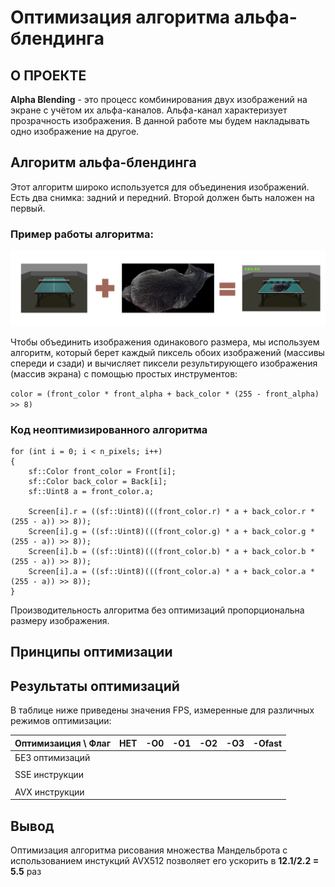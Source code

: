 # Оптимизация алгоритма альфа-блендинга
## О ПРОЕКТЕ

**Alpha Blending** - это процесс комбинирования двух изображений на экране с учётом их альфа-каналов. Альфа-канал характеризует прозрачность изображения. В данной работе мы будем накладывать одно изображение на другое.

## Алгоритм альфа-блендинга

Этот алгоритм широко используется для объединения изображений. Есть два снимка: задний и передний. Второй должен быть наложен на первый. 

### Пример работы алгоритма:
![Rezult](readme_files/AlphaBlendingPicture.png)

Чтобы объединить изображения одинакового размера, мы используем алгоритм, который берет каждый пиксель обоих изображений (массивы спереди и сзади) и вычисляет пиксели результирующего изображения (массив экрана) с помощью простых инструментов:

``color = (front_color * front_alpha + back_color * (255 - front_alpha) >> 8)``

### Код неоптимизированного алгоритма
```С++
for (int i = 0; i < n_pixels; i++)
{
    sf::Color front_color = Front[i];
    sf::Color back_color = Back[i];
    sf::Uint8 a = front_color.a;

    Screen[i].r = ((sf::Uint8)(((front_color.r) * a + back_color.r * (255 - a)) >> 8));
    Screen[i].g = ((sf::Uint8)(((front_color.g) * a + back_color.g * (255 - a)) >> 8));
    Screen[i].b = ((sf::Uint8)(((front_color.b) * a + back_color.b * (255 - a)) >> 8));
    Screen[i].a = ((sf::Uint8)(((front_color.a) * a + back_color.a * (255 - a)) >> 8));
}
```

Производительность алгоритма без оптимизаций пропорциональна размеру изображения.

## Принципы оптимизации

## Результаты оптимизаций

В таблице ниже приведены значения FPS, измеренные для различных режимов оптимизации:

|Оптимизаиция \ Флаг|НЕТ |-O0 |-O1 |-O2 |-O3 |-Ofast |
|:------------------|:--:|:--:|:--:|:--:|:--:|:-----:|
|БЕЗ оптимизаций    | | | | | |    |
|                   |    |    |    |    |    |       |
|SSE инструкции     | | | | | |    |
|                   |    |    |    |    |    |       |
|AVX инструкции     | | | | | |    |

## Вывод
Оптимизация алгоритма рисования множества Мандельброта с использованием инстукций AVX512 позволяет его ускорить в **12.1/2.2 = 5.5** раз

